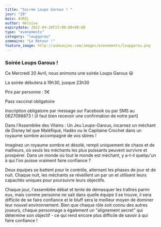 ```yaml
---
title: "Soirée Loups Garous ! "
jour: "20"
mois: AVRIL
author: Héloïse
expirydate: 2022-04-20T23:00:00+00:00
type: "evenements"
category: "loupgarou"
sommaire: "Le Retour !"
feature_image: http://aubeaujeu.com/images/evenements/loupgarou.png
---
```

### Soirée Loups Garous !

Ce Mercredi 20 Avril, nous animons une soirée Loups Garous 😃

La soirée débutera à 19h30, jusque 23h30

Prix par personne : 5€

Pass vaccinal obligatoire

Inscription obligatoire par message sur Facebook ou par SMS au 0627098873 ! (il faut bien recevoir une confirmation de notre part)

Dans l'Assemblée des Vilains : Un Jeu Loups-Garous, incarnez un méchant de Disney tel que Maléfique, Hadès ou le Capitaine Crochet dans un royaume sombre accompagné de vos sbires !

Imaginez un royaume sombre et désolé, rempli uniquement de chaos et de malheurs, où seuls les méchants les plus puissants peuvent survivre et prospérer. Dans un monde où tout le monde est méchant, y a-t-il quelqu'un à qui l'on puisse vraiment faire confiance ?

Deux équipes se battent pour le contrôle, alternant les phases de jour et de nuit. Chaque nuit, les méchants se réveillent un par un et utilisent leurs capacités uniques pour poursuivre leurs objectifs.

Chaque jour, l'assemblée débat et tente de démasquer les traîtres parmi eux, mais comme personne ne sait dans quelle équipe il se trouve, il sera difficile de se faire confiance et le bluff sera le meilleur moyen de dominer leur nouvel environnement.
Bien que chaque rôle soit connu des autres joueurs, chaque personnage a également un "alignement secret" qui détermine son objectif - ce qui rend encore plus difficile de savoir à qui faire confiance !
